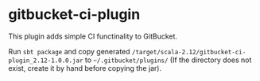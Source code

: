 gitbucket-ci-plugin
========
This plugin adds simple CI functinality to GitBucket.

Run `sbt package` and copy generated `/target/scala-2.12/gitbucket-ci-plugin_2.12-1.0.0.jar` to `~/.gitbucket/plugins/` (If the directory does not exist, create it by hand before copying the jar).
